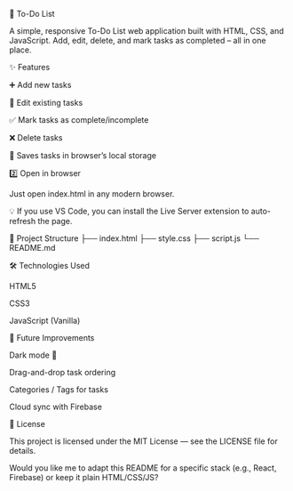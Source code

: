 📌 To-Do List

A simple, responsive To-Do List web application built with HTML, CSS, and JavaScript.
Add, edit, delete, and mark tasks as completed – all in one place.

✨ Features

➕ Add new tasks

📝 Edit existing tasks

✅ Mark tasks as complete/incomplete

❌ Delete tasks

💾 Saves tasks in browser’s local storage

2️⃣ Open in browser

Just open index.html in any modern browser.

💡 If you use VS Code, you can install the Live Server extension to auto-refresh the page.

📂 Project Structure
├── index.html
├── style.css
├── script.js
└── README.md

🛠️ Technologies Used

HTML5

CSS3

JavaScript (Vanilla)

🧩 Future Improvements

Dark mode 🌙

Drag-and-drop task ordering

Categories / Tags for tasks

Cloud sync with Firebase

📄 License

This project is licensed under the MIT License — see the LICENSE
 file for details.

Would you like me to adapt this README for a specific stack (e.g., React, Firebase) or keep it plain HTML/CSS/JS?
